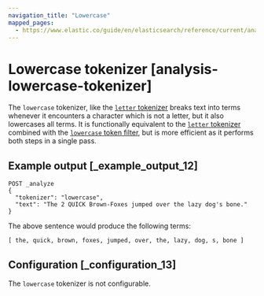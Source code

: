 ```yaml
---
navigation_title: "Lowercase"
mapped_pages:
  - https://www.elastic.co/guide/en/elasticsearch/reference/current/analysis-lowercase-tokenizer.html
---
```


# Lowercase tokenizer [analysis-lowercase-tokenizer]


The `lowercase` tokenizer, like the [`letter` tokenizer](/reference/text-analysis/analysis-letter-tokenizer.md) breaks text into terms whenever it encounters a character which is not a letter, but it also lowercases all terms. It is functionally equivalent to the [`letter` tokenizer](/reference/text-analysis/analysis-letter-tokenizer.md) combined with the [`lowercase` token filter](/reference/text-analysis/analysis-lowercase-tokenfilter.md), but is more efficient as it performs both steps in a single pass.


## Example output [_example_output_12]

```console
POST _analyze
{
  "tokenizer": "lowercase",
  "text": "The 2 QUICK Brown-Foxes jumped over the lazy dog's bone."
}
```

The above sentence would produce the following terms:

```text
[ the, quick, brown, foxes, jumped, over, the, lazy, dog, s, bone ]
```


## Configuration [_configuration_13]

The `lowercase` tokenizer is not configurable.

